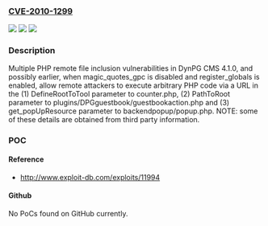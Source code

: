 ### [CVE-2010-1299](https://cve.mitre.org/cgi-bin/cvename.cgi?name=CVE-2010-1299)
![](https://img.shields.io/static/v1?label=Product&message=n%2Fa&color=blue)
![](https://img.shields.io/static/v1?label=Version&message=n%2Fa&color=blue)
![](https://img.shields.io/static/v1?label=Vulnerability&message=n%2Fa&color=brighgreen)

### Description

Multiple PHP remote file inclusion vulnerabilities in DynPG CMS 4.1.0, and possibly earlier, when magic_quotes_gpc is disabled and register_globals is enabled, allow remote attackers to execute arbitrary PHP code via a URL in the (1) DefineRootToTool parameter to counter.php, (2) PathToRoot parameter to plugins/DPGguestbook/guestbookaction.php and (3) get_popUpResource parameter to backendpopup/popup.php.  NOTE: some of these details are obtained from third party information.

### POC

#### Reference
- http://www.exploit-db.com/exploits/11994

#### Github
No PoCs found on GitHub currently.

